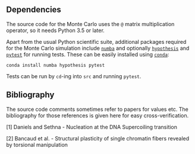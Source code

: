 ## Dependencies

The source code for the Monte Carlo uses the `@` matrix multiplication operator,
so it needs Python 3.5 or later.

Apart from the usual Python scientific suite, additional packages required
for the Monte Carlo simulation
include [`numba`][numba] and optionally [`hypothesis`][hypothesis] and
[`pytest`][pytest] for running tests.
These can be easily installed using [`conda`][conda]:

```
conda install numba hypothesis pytest
```

Tests can be run by `cd`-ing into `src` and running `pytest`.

[numba]: http://numba.pydata.org/
[hypothesis]: http://hypothesis.works/
[pytest]: https://docs.pytest.org/en/latest/index.html
[conda]: https://github.com/conda/conda

## Bibliography

The source code comments sometimes refer to papers for values etc.
The bibliography for those references is given here for easy cross-verification.

[1] Daniels and Sethna - Nucleation at the DNA Supercoiling transition

[2] Bancaud et al. - Structural plasticity of single chromatin fibers revealed
by torsional manipulation
